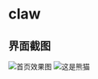 # claw
## 界面截图
![首页效果图](效果图/首页效果图.png)
![这是熊猫](https://timgsa.baidu.com/timg?image&quality=80&size=b9999_10000&sec=1571068885177&di=d85c9c7f61519d318ef353d8c3f98de9&imgtype=0&src=http%3A%2F%2Fp1.ssl.qhmsg.com%2Ft017cd895d6123f24ab.jpg "熊猫")

